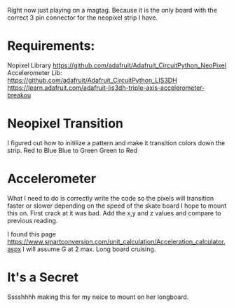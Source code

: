 Right now just playing on a magtag.  Because it is the only board with the correct 3 pin connector for the neopixel strip I have.

# Requirements:
Nopixel Library https://github.com/adafruit/Adafruit_CircuitPython_NeoPixel
Accelerometer Lib: 
    https://github.com/adafruit/Adafruit_CircuitPython_LIS3DH
    https://learn.adafruit.com/adafruit-lis3dh-triple-axis-accelerometer-breakou

# Neopixel Transition
I figured out how to initilize a pattern and make it transition colors down the strip.
Red to Blue
Blue to Green
Green to Red

# Accelerometer
What I need to do is correctly write the code so the pixels will transition faster or slower depending on the speed of the skate board I hope to mount this on.
First crack at it was bad.  Add the x,y and z values and compare to previous reading.

I found this page https://www.smartconversion.com/unit_calculation/Acceleration_calculator.aspx
I will assume G at 2 max.  Long board cruising.

# It's a Secret
Sssshhhh making this for my neice to mount on her longboard.
